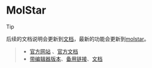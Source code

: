 # MolStar 

> [!tip]
> 后续的文档说明会更新到[文档](http://molstar.szbl.ac.cn/docs/)，最新的功能会更新到[molstar](http://molstar.szbl.ac.cn/viewer/)。

> - [官方网站](https://molstar.org) 、[官方文档](https://molstar.org/docs)
> - [带编辑器版本](http://molstar.szbl.ac.cn/viewer/)、[备用链接](https://molstar.pages.dev/)、[文档](http://molstar.szbl.ac.cn/docs/)